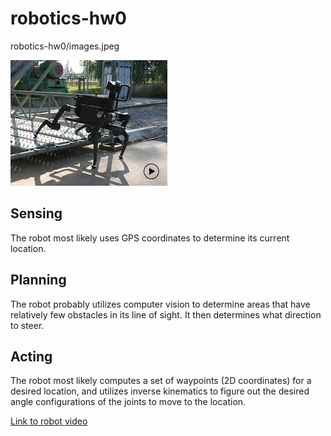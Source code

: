 # robotics-hw0

robotics-hw0/images.jpeg

<img src="images.jpeg" alt="Robot">

## Sensing
The robot most likely uses GPS coordinates to determine its current location.

## Planning
The robot probably utilizes computer vision to determine areas that have relatively few obstacles in its
line of sight. It then determines what direction to steer.

## Acting
The robot most likely computes a set of waypoints (2D coordinates) for a desired location, and utilizes
inverse kinematics to figure out the desired angle configurations of the joints to move to the location.

<a href="https://www.youtube.com/watch?v=M8YjvHYbZ9w">Link to robot video</a>
